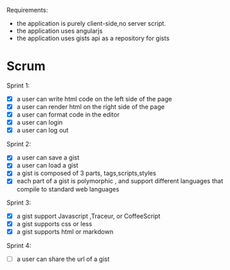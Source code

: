 Requirements:
- the application is purely client-side,no server script.
- the application uses angularjs
- the application uses gists api as a repository for gists

Scrum
=====

Sprint 1:

-[X] a user can write html code on the left side of the page
-[X] a user can render html on the right side of the page
-[X] a user can format code in the editor
-[X] a user can login
-[X] a user can log out

Sprint 2:

-[X] a user can save a gist
-[X] a user can load a gist
-[X] a gist is composed of 3 parts, tags,scripts,styles
-[X] each part of a gist is polymorphic , 
     and support different languages that compile to standard web languages

Sprint 3:

-[X] a gist support Javascript ,Traceur, or CoffeeScript
-[X] a gist supports css or less
-[X] a gist supports html or markdown

Sprint 4:

-[ ] a user can share the url of a gist
